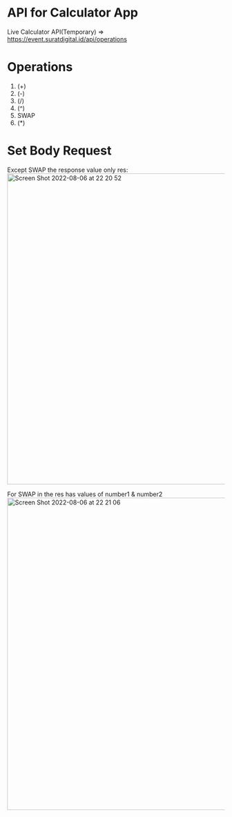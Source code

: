 # API for Calculator App
Live Calculator API(Temporary) => https://event.suratdigital.id/api/operations

# Operations
1. (+)
2. (-)
3. (/)
4. (^)
5. SWAP
6. (*)

# Set Body Request

Except SWAP the response value only res:
<img width="721" alt="Screen Shot 2022-08-06 at 22 20 52" src="https://user-images.githubusercontent.com/16657392/183255332-b2100e6a-4d57-4459-b87c-46b43651f630.png">

For SWAP in the res has values of number1 & number2
<img width="724" alt="Screen Shot 2022-08-06 at 22 21 06" src="https://user-images.githubusercontent.com/16657392/183255339-828f26b4-c0c4-40ac-a9f7-77d613dc550e.png">
